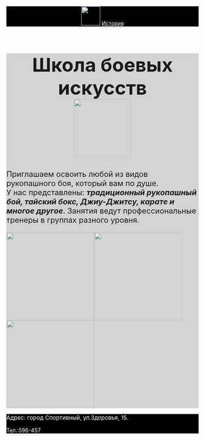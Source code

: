<html>
    <title>Школа боевых искусств</title>
    <body>
    <header style="background-color:black">
        <img src="https://learn.algoritmika.org/uploads/2020/10/boxing-1293088_640_0_1602494675.png" height="50px"/>
        <a href="https://ru.wikipedia.org/wiki/%D0%91%D0%BE%D0%B5%D0%B2%D1%8B%D0%B5_%D0%B8%D1%81%D0%BA%D1%83%D1%81%D1%81%D1%82%D0%B2%D0%B0" style="color:white">История</a>
    </header>
    <main style="background-color:lightgray">
        <h1 style="font-size:50px;background-color:lightgray; text-align:center">Школа боевых искусств<br/>
        <img src="https://learn.algoritmika.org/uploads/2020/10/thai-boxing-297023_1280_0_1602496230.png" height="150"/></h1>
        <p style="font-size:20px">Приглашаем освоить любой из видов рукопашного боя, который вам по душе. <br/>У нас представлены: <b><i>традиционный рукопашный бой, тайский бокс, Джиу-Джитсу, карате и многое другое</i></b>. Занятия ведут профессиональные тренеры в группах разного уровня.</p>
<img src="https://learn.algoritmika.org/uploads/2020/10/karate-4575114_640_0_1602523338.png" height="230px";/><img src="https://learn.algoritmika.org/uploads/2020/10/punching-bag_0_1602525500.png" height="230px";/><img src="https://learn.algoritmika.org/uploads/2020/10/boxing-ring_0_1602525156.png" height="230px";/>
    </main>
    <footer style="background-color:black;color:white;">
        <p style="font-size:15px"> Адрес: город Спортивный, ул.Здоровья, 15.</p>
        <p>Тел.:596-457</p>
    </footer>
    </body>
</html>
